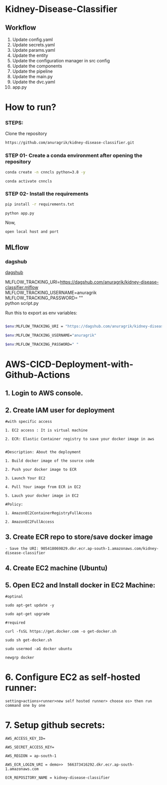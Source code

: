 # Kidney-Disease-Classifier


## Workflow

1. Update config.yaml
2. Update secrets.yaml 
3. Update params.yaml
4. Update the entity
5. Update the configuration manager in src config
6. Update the components
7. Update the pipeline 
8. Update the main.py
9. Update the dvc.yaml
10. app.py

# How to run?
### STEPS:

Clone the repository

```bash
https://github.com/anuragrik/kidney-disease-classifier.git
```
### STEP 01- Create a conda environment after opening the repository

```bash
conda create -n cnncls python=3.8 -y
```

```bash
conda activate cnncls
```


### STEP 02- Install the requirements
```bash
pip install -r requirements.txt
```

```bash
python app.py
```

Now,
```bash
open local host and port
```






## MLflow

### dagshub
[dagshub](https://dagshub.com/)

MLFLOW_TRACKING_URI=https://dagshub.com/anuragrik/kidney-disease-classifier.mlflow \
MLFLOW_TRACKING_USERNAME=anuragrik \
MLFLOW_TRACKING_PASSWORD= "" \
python script.py

Run this to export as env variables:

```bash

$env:MLFLOW_TRACKING_URI = "https://dagshub.com/anuragrik/kidney-disease-classifier.mlflow"

$env:MLFLOW_TRACKING_USERNAME="anuragrik"

$env:MLFLOW_TRACKING_PASSWORD=" "
```


# AWS-CICD-Deployment-with-Github-Actions

## 1. Login to AWS console.

## 2. Create IAM user for deployment

	#with specific access

	1. EC2 access : It is virtual machine

	2. ECR: Elastic Container registry to save your docker image in aws


	#Description: About the deployment

	1. Build docker image of the source code

	2. Push your docker image to ECR

	3. Launch Your EC2 

	4. Pull Your image from ECR in EC2

	5. Lauch your docker image in EC2

	#Policy:

	1. AmazonEC2ContainerRegistryFullAccess

	2. AmazonEC2FullAccess

	
## 3. Create ECR repo to store/save docker image
    - Save the URI: 905418069829.dkr.ecr.ap-south-1.amazonaws.com/kidney-disease-classifier

	
## 4. Create EC2 machine (Ubuntu) 

## 5. Open EC2 and Install docker in EC2 Machine:
	
	
	#optinal

	sudo apt-get update -y

	sudo apt-get upgrade
	
	#required

	curl -fsSL https://get.docker.com -o get-docker.sh

	sudo sh get-docker.sh

	sudo usermod -aG docker ubuntu

	newgrp docker
	
# 6. Configure EC2 as self-hosted runner:
    setting>actions>runner>new self hosted runner> choose os> then run command one by one


# 7. Setup github secrets:

    AWS_ACCESS_KEY_ID=

    AWS_SECRET_ACCESS_KEY=

    AWS_REGION = ap-south-1

    AWS_ECR_LOGIN_URI = demo>>  566373416292.dkr.ecr.ap-south-1.amazonaws.com

    ECR_REPOSITORY_NAME = kidney-disease-classifier


